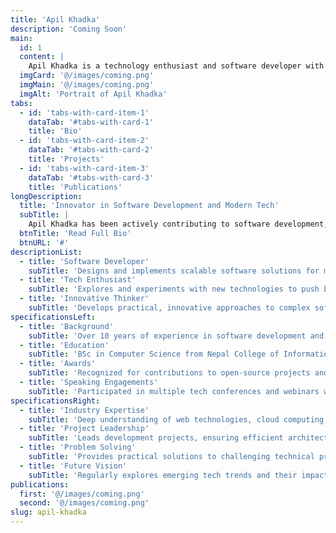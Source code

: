 ```yaml
---
title: 'Apil Khadka'
description: 'Coming Soon'
main:
  id: 1
  content: |
    Apil Khadka is a technology enthusiast and software developer with a deep interest in scalable systems, web development, and emerging tech trends. He has contributed to multiple projects, helping organizations and individuals embrace modern technologies.
  imgCard: '@/images/coming.png'
  imgMain: '@/images/coming.png'
  imgAlt: 'Portrait of Apil Khadka'
tabs:
  - id: 'tabs-with-card-item-1'
    dataTab: '#tabs-with-card-1'
    title: 'Bio'
  - id: 'tabs-with-card-item-2'
    dataTab: '#tabs-with-card-2'
    title: 'Projects'
  - id: 'tabs-with-card-item-3'
    dataTab: '#tabs-with-card-3'
    title: 'Publications'
longDescription:
  title: 'Innovator in Software Development and Modern Tech'
  subTitle: |
    Apil Khadka has been actively contributing to software development, focusing on creating scalable, efficient, and user-friendly solutions. His work spans web development, backend architecture, and modern cloud technologies, inspiring others to innovate in the tech space.
  btnTitle: 'Read Full Bio'
  btnURL: '#'
descriptionList:
  - title: 'Software Developer'
    subTitle: 'Designs and implements scalable software solutions for modern applications.'
  - title: 'Tech Enthusiast'
    subTitle: 'Explores and experiments with new technologies to push boundaries.'
  - title: 'Innovative Thinker'
    subTitle: 'Develops practical, innovative approaches to complex software challenges.'
specificationsLeft:
  - title: 'Background'
    subTitle: 'Over 10 years of experience in software development and system architecture.'
  - title: 'Education'
    subTitle: 'BSc in Computer Science from Nepal College of Information Technology.'
  - title: 'Awards'
    subTitle: 'Recognized for contributions to open-source projects and developer communities.'
  - title: 'Speaking Engagements'
    subTitle: 'Participated in multiple tech conferences and webinars worldwide.'
specificationsRight:
  - title: 'Industry Expertise'
    subTitle: 'Deep understanding of web technologies, cloud computing, and scalable systems.'
  - title: 'Project Leadership'
    subTitle: 'Leads development projects, ensuring efficient architecture and high-quality outcomes.'
  - title: 'Problem Solving'
    subTitle: 'Provides practical solutions to challenging technical problems.'
  - title: 'Future Vision'
    subTitle: 'Regularly explores emerging tech trends and their impact on software development.'
publications:
  first: '@/images/coming.png'
  second: '@/images/coming.png'
slug: apil-khadka
---
```

